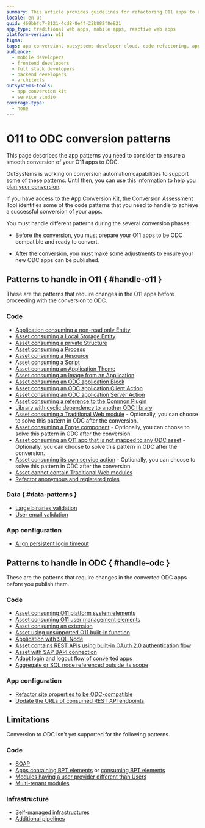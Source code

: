 ```yaml
---
summary: This article provides guidelines for refactoring O11 apps to ensure compatibility with OutSystems Developer Cloud (ODC), highlighting various specific areas for manual refactoring in preparation for future automated conversion to ODC.
locale: en-us
guid: 469bbfc7-8121-4cd8-8e4f-22b882f8e821
app_type: traditional web apps, mobile apps, reactive web apps
platform-version: o11
figma:
tags: app conversion, outsystems developer cloud, code refactoring, application lifecycle management, outsystems platform
audience:
  - mobile developers
  - frontend developers
  - full stack developers
  - backend developers
  - architects
outsystems-tools:
  - app conversion kit
  - service studio
coverage-type:
  - none
---
```


# O11 to ODC conversion patterns

This page describes the app patterns you need to consider to ensure a smooth conversion of your O11 apps to ODC.

<div class="info" markdown="1">

OutSystems is working on conversion automation capabilities to support some of these patterns. Until then, you can use this information to help you [plan your conversion](../migration-intro.md#stage-1-plan-for-the-o11-app-migration).

If you have access to the App Conversion Kit, the Conversion Assessment Tool identifies some of the code patterns that you need to handle to achieve a successful conversion of your apps.

</div>

You must handle different patterns during the several conversion phases:

* [Before the conversion](#handle-o11), you must prepare your O11 apps to be ODC compatible and ready to convert.  

* [After the conversion](#handle-odc), you must make some adjustments to ensure your new ODC apps can be published.

## Patterns to handle in O11 { #handle-o11 }

These are the patterns that require changes in the O11 apps before proceeding with the conversion to ODC.

### Code

* [Application consuming a non-read only Entity](arch-non-read-only-entity.md)
* [Asset consuming a Local Storage Entity](arch-local-storage.md)
* [Asset consuming a private Structure](arch-priv-struct.md)
* [Asset consuming a Process](arch-process.md)
* [Asset consuming a Resource](arch-resource.md)
* [Asset consuming a Script](arch-script.md)
* [Asset consuming an Application Theme](arch-app-theme.md)
* [Asset consuming an Image from an Application](arch-image.md)
* [Asset consuming an ODC application Block](arch-block.md)
* [Asset consuming an ODC application Client Action](arch-client-action.md)
* [Asset consuming an ODC application Server Action](arch-server-action.md)
* [Asset consuming a reference to the Common Plugin](arch-common-plugin.md)
* [Library with cyclic dependency to another ODC library](arch-lib-cyclic.md)
* [Asset consuming a Traditional Web module](convert-trad-web.md) - Optionally, you can choose to solve this pattern in ODC after the conversion.
* [Asset consuming a Forge component](arch-forge.md) - Optionally, you can choose to solve this pattern in ODC after the conversion.
* [Asset consuming an O11 app that is not mapped to any ODC asset](arch-not-mapped.md) - Optionally, you can choose to solve this pattern in ODC after the conversion.
* [Asset consuming its own service action](arch-internal-service-action.md) - Optionally, you can choose to solve this pattern in ODC after the conversion.
* [Asset cannot contain Traditional Web modules](elem-trad-web.md)
* [Refactor anonymous and registered roles](refactor-anonymous-registered-roles.md)

### Data { #data-patterns }

* [Large binaries validation](data-large-binaries-validation.md)
* [User email validation](data-user-email-validation.md)

### App configuration

* [Align persistent login timeout](persistent-login-timeout.md)

## Patterns to handle in ODC { #handle-odc }

These are the patterns that require changes in the converted ODC apps before you publish them.

### Code

* [Asset consuming O11 platform system elements](arch-system-element.md)
* [Asset consuming O11 user management elements](arch-user-mng-elements.md)
* [Asset consuming an extension](arch-extension.md)
* [Asset using unsupported O11 built-in function](elem-built-in-function.md)
* [Application with SQL Node](elem-sql-adapt.md)
* [Asset contains REST APIs using built-in OAuth 2.0 authentication flow](elem-rest-oauth2.md)
* [Asset with SAP BAPI connection](elem-sap.md)
* [Adapt login and logout flow of converted apps](execute-adapt-login-flow.md)
* [Aggregate or SQL node referenced outside its scope](aggregate-sql-scope.md)

### App configuration

* [Refactor site properties to be ODC-compatible](refactor-siteproperties.md)
* [Update the URLs of consumed REST API endpoints](update-url-consumed-rest-endpoint.md)

## Limitations

Conversion to ODC isn't yet supported for the following patterns.

### Code

* [SOAP](elem-soap.md)
* [Apps containing BPT elements](elem-bpt.md) or [consuming BPT elements](arch-bpt-elements.md)
* [Modules having a user provider different than Users](elem-user-provider.md)
* [Multi-tenant modules](elem-multi-tenant.md)


### Infrastructure

* [Self-managed infrastructures](infra-self-managed.md)
* [Additional pipelines](infra-additional-pipelines.md)


